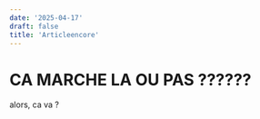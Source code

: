 ```yaml
---
date: '2025-04-17'
draft: false
title: 'Articleencore'
---
```


# CA MARCHE LA OU PAS ??????

alors, ca va ?

